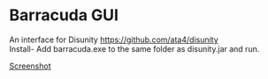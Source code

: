 Barracuda GUI
=========
An interface for Disunity https://github.com/ata4/disunity  
Install- Add barracuda.exe to the same folder as disunity.jar and run.

[Screenshot](http://i1268.photobucket.com/albums/jj569/Scrivener07/Scrivener07/screencap.png)
